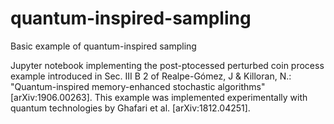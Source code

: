 # quantum-inspired-sampling
Basic example of quantum-inspired sampling

Jupyter notebook implementing the post-ptocessed 
perturbed coin process example introduced in 
Sec. III B 2 of Realpe-Gómez, J & Killoran, N.:
"Quantum-inspired memory-enhanced stochastic algorithms"
[arXiv:1906.00263]. 
This example was implemented experimentally with quantum
technologies by Ghafari et al. [arXiv:1812.04251].
